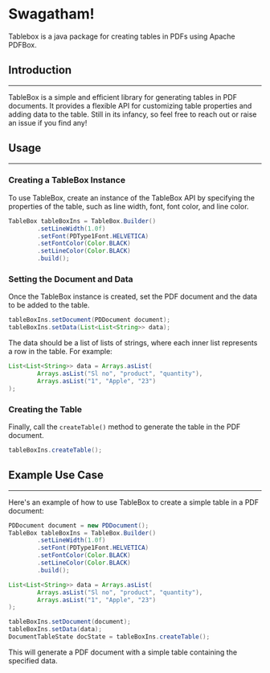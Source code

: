 
# Swagatham!
Tablebox is a java package for creating tables in PDFs using Apache PDFBox.

## Introduction
---------------

TableBox is a simple and efficient library for generating tables in PDF documents. It provides a flexible API for customizing table properties and adding data to the table. Still in its infancy, so feel free to reach out or raise an issue if you find any!

## Usage
-----

### Creating a TableBox Instance

To use TableBox, create an instance of the TableBox API by specifying the properties of the table, such as line width, font, font color, and line color.
```java
TableBox tableBoxIns = TableBox.Builder()
        .setLineWidth(1.0f)
        .setFont(PDType1Font.HELVETICA)
        .setFontColor(Color.BLACK)
        .setLineColor(Color.BLACK)
        .build();
```
### Setting the Document and Data

Once the TableBox instance is created, set the PDF document and the data to be added to the table.
```java
tableBoxIns.setDocument(PDDocument document);
tableBoxIns.setData(List<List<String>> data);
```
The data should be a list of lists of strings, where each inner list represents a row in the table. For example:
```java
List<List<String>> data = Arrays.asList(
        Arrays.asList("Sl no", "product", "quantity"),
        Arrays.asList("1", "Apple", "23")
);
```
### Creating the Table

Finally, call the `createTable()` method to generate the table in the PDF document.
```java
tableBoxIns.createTable();
```
## Example Use Case
--------------------

Here's an example of how to use TableBox to create a simple table in a PDF document:
```java
PDDocument document = new PDDocument();
TableBox tableBoxIns = TableBox.Builder()
        .setLineWidth(1.0f)
        .setFont(PDType1Font.HELVETICA)
        .setFontColor(Color.BLACK)
        .setLineColor(Color.BLACK)
        .build();

List<List<String>> data = Arrays.asList(
        Arrays.asList("Sl no", "product", "quantity"),
        Arrays.asList("1", "Apple", "23")
);

tableBoxIns.setDocument(document);
tableBoxIns.setData(data);
DocumentTableState docState = tableBoxIns.createTable();
```
This will generate a PDF document with a simple table containing the specified data.
